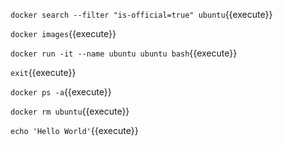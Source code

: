 `docker search --filter "is-official=true" ubuntu`{{execute}}

`docker images`{{execute}}

`docker run -it --name ubuntu ubuntu bash`{{execute}}

`exit`{{execute}}

`docker ps -a`{{execute}}

`docker rm ubuntu`{{execute}}


`echo 'Hello World'`{{execute}}
